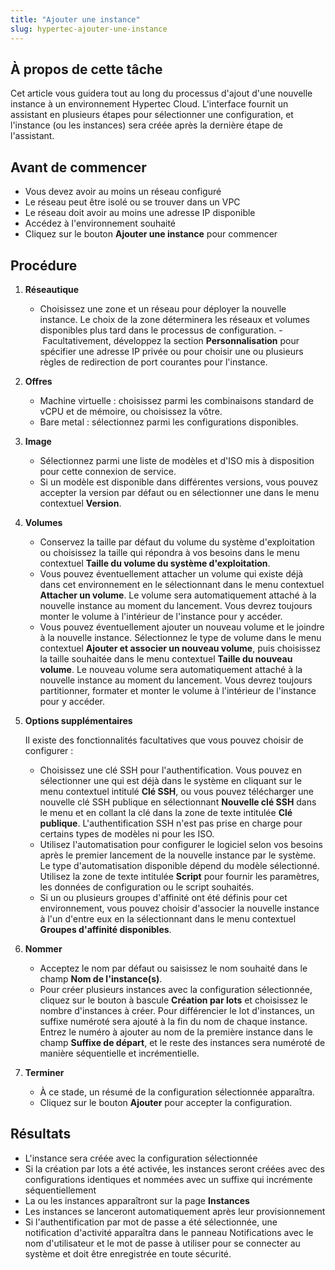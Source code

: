 ```yaml
---
title: "Ajouter une instance"
slug: hypertec-ajouter-une-instance
---
```



## À propos de cette tâche

Cet article vous guidera tout au long du processus d'ajout d'une nouvelle instance à un environnement Hypertec Cloud. L'interface fournit un assistant en plusieurs étapes pour sélectionner une configuration, et l'instance \(ou les instances\) sera créée après la dernière étape de l'assistant.

## Avant de commencer

- Vous devez avoir au moins un réseau configuré
- Le réseau peut être isolé ou se trouver dans un VPC
- Le réseau doit avoir au moins une adresse IP disponible
- Accédez à l'environnement souhaité
- Cliquez sur le bouton **Ajouter une instance** pour commencer

## Procédure

1. **Réseautique**

     - Choisissez une zone et un réseau pour déployer la nouvelle instance. Le choix de la zone déterminera les réseaux et volumes disponibles plus tard dans le processus de configuration.
     - Facultativement, développez la section **Personnalisation** pour spécifier une adresse IP privée ou pour choisir une ou plusieurs règles de redirection de port courantes pour l'instance.
2. **Offres**

     - Machine virtuelle : choisissez parmi les combinaisons standard de vCPU et de mémoire, ou choisissez la vôtre.
     - Bare metal : sélectionnez parmi les configurations disponibles.
3. **Image**

     - Sélectionnez parmi une liste de modèles et d'ISO mis à disposition pour cette connexion de service.
     - Si un modèle est disponible dans différentes versions, vous pouvez accepter la version par défaut ou en sélectionner une dans le menu contextuel **Version**.
4. **Volumes**

     - Conservez la taille par défaut du volume du système d'exploitation ou choisissez la taille qui répondra à vos besoins dans le menu contextuel **Taille du volume du système d'exploitation**.
     - Vous pouvez éventuellement attacher un volume qui existe déjà dans cet environnement en le sélectionnant dans le menu contextuel **Attacher un volume**. Le volume sera automatiquement attaché à la nouvelle instance au moment du lancement. Vous devrez toujours monter le volume à l'intérieur de l'instance pour y accéder.
     - Vous pouvez éventuellement ajouter un nouveau volume et le joindre à la nouvelle instance. Sélectionnez le type de volume dans le menu contextuel **Ajouter et associer un nouveau volume**, puis choisissez la taille souhaitée dans le menu contextuel **Taille du nouveau volume**. Le nouveau volume sera automatiquement attaché à la nouvelle instance au moment du lancement. Vous devrez toujours partitionner, formater et monter le volume à l'intérieur de l'instance pour y accéder.
5. **Options supplémentaires**

     Il existe des fonctionnalités facultatives que vous pouvez choisir de configurer :

     - Choisissez une clé SSH pour l'authentification. Vous pouvez en sélectionner une qui est déjà dans le système en cliquant sur le menu contextuel intitulé **Clé SSH**, ou vous pouvez télécharger une nouvelle clé SSH publique en sélectionnant **Nouvelle clé SSH** dans le menu et en collant la clé dans la zone de texte intitulée **Clé publique**. L'authentification SSH n'est pas prise en charge pour certains types de modèles ni pour les ISO.
     - Utilisez l'automatisation pour configurer le logiciel selon vos besoins après le premier lancement de la nouvelle instance par le système. Le type d'automatisation disponible dépend du modèle sélectionné. Utilisez la zone de texte intitulée **Script** pour fournir les paramètres, les données de configuration ou le script souhaités.
     - Si un ou plusieurs groupes d'affinité ont été définis pour cet environnement, vous pouvez choisir d'associer la nouvelle instance à l'un d'entre eux en la sélectionnant dans le menu contextuel **Groupes d'affinité disponibles**.
6. **Nommer**

     - Acceptez le nom par défaut ou saisissez le nom souhaité dans le champ **Nom de l'instance\(s\)**.
     - Pour créer plusieurs instances avec la configuration sélectionnée, cliquez sur le bouton à bascule **Création par lots** et choisissez le nombre d'instances à créer. Pour différencier le lot d'instances, un suffixe numéroté sera ajouté à la fin du nom de chaque instance. Entrez le numéro à ajouter au nom de la première instance dans le champ **Suffixe de départ**, et le reste des instances sera numéroté de manière séquentielle et incrémentielle.
7. **Terminer**

     - À ce stade, un résumé de la configuration sélectionnée apparaîtra.
     - Cliquez sur le bouton **Ajouter** pour accepter la configuration.

## Résultats

- L'instance sera créée avec la configuration sélectionnée
- Si la création par lots a été activée, les instances seront créées avec des configurations identiques et nommées avec un suffixe qui incrémente séquentiellement
- La ou les instances apparaîtront sur la page **Instances**
- Les instances se lanceront automatiquement après leur provisionnement
- Si l'authentification par mot de passe a été sélectionnée, une notification d'activité apparaîtra dans le panneau Notifications avec le nom d'utilisateur et le mot de passe à utiliser pour se connecter au système et doit être enregistrée en toute sécurité.

